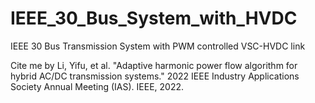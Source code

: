 # IEEE_30_Bus_System_with_HVDC

IEEE 30 Bus Transmission System with PWM controlled VSC-HVDC link

Cite me by Li, Yifu, et al. "Adaptive harmonic power flow algorithm for hybrid AC/DC transmission systems." 2022 IEEE Industry Applications Society Annual Meeting (IAS). IEEE, 2022.

